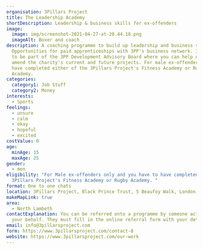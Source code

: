 ```yaml
---
organisation: 3Pillars Project
title: The Leadership Academy
shortDescription: Leadership & business skills for ex-offenders
image:
  image: img/screenshot-2021-04-27-at-20.44.18.png
  imageAlt: Boxer and coach
description: A coaching programme to build up leadership and business skills.
  Opportunities for paid apprenticeships with 3PP's business network. Invitation
  to be part of the 3PP Development Advisory Board where you can help design and
  amend the charity's current and future projects. For male ex-offenders who
  have completed either of the 3Pillars Project's Fitness Academy or Rugby
  Academy.
categories:
  category1: Job Stuff
  category2: Money
interests:
  - Sports
feelings:
  - unsure
  - calm
  - okay
  - hopeful
  - excited
costValue: 0
age:
  minAge: 15
  maxAge: 25
gender:
  - men
eligibility: "For Male ex-offenders only and you have to have completed the
  3Pillars Project's Fitness Academy or Rugby Academy. "
format: One to one chats
location: 3Pillars Project, Black Prince Trust, 5 Beaufoy Walk, London, SE11 6AA
makeMapLink: true
area:
  - North Lambeth
contactExplanation: You can be referred onto a programme by someone acting on
  your behalf. They must fill in the online referral form with your details.
email: info@3pillarsproject.com
form: https://www.3pillarsproject.com/contact-8
website: https://www.3pillarsproject.com/our-work
---
```

